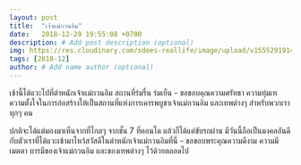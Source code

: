 ```yaml
---
layout: post
title:  "เจ้าแม่กวนอิม"
date:   2018-12-29 19:55:08 +0700
description: # Add post description (optional)
img: https://res.cloudinary.com/sdees-reallife/image/upload/v1555291914/IMG_6634.jpg # Add image post (optional)
tags: [2018-12]
author: # Add name author (optional)
---
```

เช้านี้ได้แวะไปที่ตำหนักเจ้าแม่กวนอิม สถานที่ร่มรื่น ร่มเย็น - ขอขอบคุณความศรัทธา ความทุ่มเท ความตั้งใจในการก่อสร้างให้เป็นสถานที่แห่งการเคารพบูชาเจ้าแม่กวนอิม และเทพต่างๆ สำหรับพวกเราทุกๆ คน

ปกติจะได้แต่มองมาเห็นจากที่ไกลๆ จากชั้น 7 ที่คอนโด แล้วก็ได้แค่ขับรถผ่าน มีวันนี้ถือเป็นมงคลอันดีกับตัวเราที่ได้แวะเข้ามาไหว้สวัสดีในตำหนักเจ้าแม่กวนอิมที่นี่ - ขอขอบพระคุณความดีงาม ความมีเมตตา บารมีของเจ้าแม่กวนอิม และของเทพต่างๆ ไว้ด้วยตลอดไป

